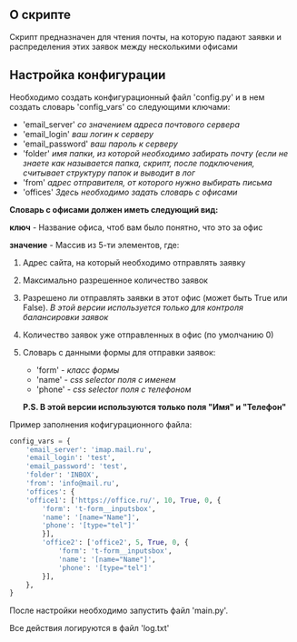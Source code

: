 ## О скрипте

Скрипт предназначен для чтения почты, на которую падают заявки и распределения этих заявок между несколькими офисами

## Настройка конфигурации

Необходимо создать конфигурационный файл 'config.py' и в нем создать словарь 'config_vars' со следующими ключами:
* 'email_server' *со значением адреса почтового сервера* 
* 'email_login' *ваш логин к серверу*
* 'email_password' *ваш пароль к серверу*
* 'folder' *имя папки, из которой необходимо забирать почту (если не знаете как называется папка, скрипт, после подключения, считывает структуру папок и выводит в лог*
* 'from' *адрес отправителя, от которого нужно выбирать письма*
* 'offices' *Здесь необходимо задать словарь с офисами*

**Словарь с офисами должен иметь следующий вид:**

**ключ** - Название офиса, чтоб вам было понятно, что это за офис

**значение** - Массив из 5-ти элементов, где:
1. Адрес сайта, на который необходимо отправлять заявку
2. Максимально разрешенное количество заявок
3. Разрешено ли отправлять заявки в этот офис (может быть True или False). *В этой версии используется только для контроля балансировки заявок*
4. Количество заявок уже отправленных в офис (по умолчанию 0)
5. Словарь с данными формы для отправки заявок:
   * 'form' - *класс формы*
   * 'name' - *css selector поля с именем*
   * 'phone' - *css selector поля с телефоном*
   
    **P.S. В этой версии используются только поля "Имя" и "Телефон"**

Пример заполнения кофигурационного файла:

```python
config_vars = {
    'email_server': 'imap.mail.ru',
    'email_login': 'test',
    'email_password': 'test',
    'folder': 'INBOX',
    'from': 'info@mail.ru',
    'offices': {
    'office1': ['https://office.ru/', 10, True, 0, {
        'form': 't-form__inputsbox',
        'name': '[name="Name"]',
        'phone': '[type="tel"]'
        }],
        'office2': ['office2', 5, True, 0, {
            'form': 't-form__inputsbox',
            'name': '[name="Name"]',
            'phone': '[type="tel"]'
        }],
    },
}
```

После настройки необходимо запустить файл 'main.py'.

Все действия логируются в файл 'log.txt'